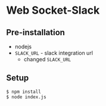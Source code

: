 # Web Socket-Slack

## Pre-installation
- nodejs
- `SLACK_URL` - slack integration url
  - changed `SLACK_URL`

## Setup
```
$ npm install
$ node index.js
```
